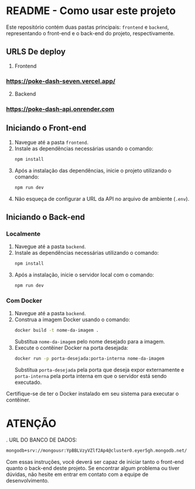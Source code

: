 # README - Como usar este projeto

Este repositório contém duas pastas principais: `frontend` e `backend`, representando o front-end e o back-end do projeto, respectivamente.

## URLS De deploy

1. Frontend

### https://poke-dash-seven.vercel.app/

2. Backend

### https://poke-dash-api.onrender.com

## Iniciando o Front-end

1. Navegue até a pasta `frontend`.
2. Instale as dependências necessárias usando o comando:
   ```bash
   npm install
   ```
3. Após a instalação das dependências, inicie o projeto utilizando o comando:
   ```bash
   npm run dev
   ```
4. Não esqueça de configurar a URL da API no arquivo de ambiente (`.env`).

## Iniciando o Back-end

### Localmente

1. Navegue até a pasta `backend`.
2. Instale as dependências necessárias utilizando o comando:
   ```bash
   npm install
   ```
3. Após a instalação, inicie o servidor local com o comando:
   ```bash
   npm run dev
   ```

### Com Docker

1. Navegue até a pasta `backend`.
2. Construa a imagem Docker usando o comando:
   ```bash
   docker build -t nome-da-imagem .
   ```
   Substitua `nome-da-imagem` pelo nome desejado para a imagem.
3. Execute o contêiner Docker na porta desejada:
   ```bash
   docker run -p porta-desejada:porta-interna nome-da-imagem
   ```
   Substitua `porta-desejada` pela porta que deseja expor externamente e `porta-interna` pela porta interna em que o servidor está sendo executado.

Certifique-se de ter o Docker instalado em seu sistema para executar o contêiner.

# ATENÇÃO

. URL DO BANCO DE DADOS:

```bash
mongodb+srv://mongousr:YpBBLVzyVZlf2Ap4@cluster0.eyer5gh.mongodb.net/
```

Com essas instruções, você deverá ser capaz de iniciar tanto o front-end quanto o back-end deste projeto. Se encontrar algum problema ou tiver dúvidas, não hesite em entrar em contato com a equipe de desenvolvimento.

